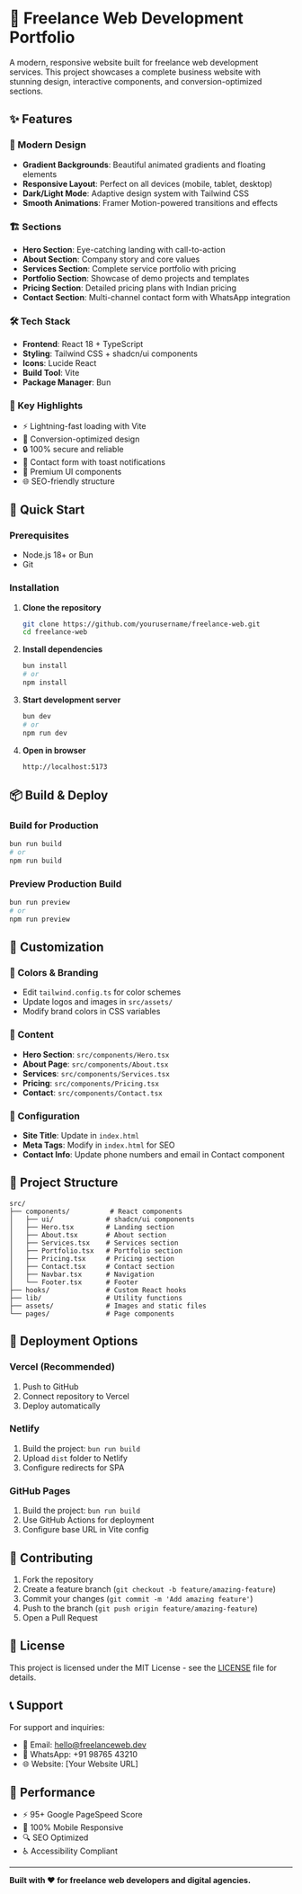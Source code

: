 # 🚀 Freelance Web Development Portfolio

A modern, responsive website built for freelance web development services. This project showcases a complete business website with stunning design, interactive components, and conversion-optimized sections.

## ✨ Features

### 🎨 Modern Design
- **Gradient Backgrounds**: Beautiful animated gradients and floating elements
- **Responsive Layout**: Perfect on all devices (mobile, tablet, desktop)
- **Dark/Light Mode**: Adaptive design system with Tailwind CSS
- **Smooth Animations**: Framer Motion-powered transitions and effects

### 🏗️ Sections
- **Hero Section**: Eye-catching landing with call-to-action
- **About Section**: Company story and core values
- **Services Section**: Complete service portfolio with pricing
- **Portfolio Section**: Showcase of demo projects and templates
- **Pricing Section**: Detailed pricing plans with Indian pricing
- **Contact Section**: Multi-channel contact form with WhatsApp integration

### 🛠️ Tech Stack
- **Frontend**: React 18 + TypeScript
- **Styling**: Tailwind CSS + shadcn/ui components
- **Icons**: Lucide React
- **Build Tool**: Vite
- **Package Manager**: Bun

### 📱 Key Highlights
- ⚡ Lightning-fast loading with Vite
- 🎯 Conversion-optimized design
- 🔒 100% secure and reliable
- 📧 Contact form with toast notifications
- 🎨 Premium UI components
- 🌐 SEO-friendly structure

## 🚀 Quick Start

### Prerequisites
- Node.js 18+ or Bun
- Git

### Installation

1. **Clone the repository**
   ```bash
   git clone https://github.com/yourusername/freelance-web.git
   cd freelance-web
   ```

2. **Install dependencies**
   ```bash
   bun install
   # or
   npm install
   ```

3. **Start development server**
   ```bash
   bun dev
   # or
   npm run dev
   ```

4. **Open in browser**
   ```
   http://localhost:5173
   ```

## 📦 Build & Deploy

### Build for Production
```bash
bun run build
# or
npm run build
```

### Preview Production Build
```bash
bun run preview
# or
npm run preview
```

## 🎨 Customization

### 🎨 Colors & Branding
- Edit `tailwind.config.ts` for color schemes
- Update logos and images in `src/assets/`
- Modify brand colors in CSS variables

### 📝 Content
- **Hero Section**: `src/components/Hero.tsx`
- **About Page**: `src/components/About.tsx`
- **Services**: `src/components/Services.tsx`
- **Pricing**: `src/components/Pricing.tsx`
- **Contact**: `src/components/Contact.tsx`

### 🔧 Configuration
- **Site Title**: Update in `index.html`
- **Meta Tags**: Modify in `index.html` for SEO
- **Contact Info**: Update phone numbers and email in Contact component

## 📁 Project Structure

```
src/
├── components/          # React components
│   ├── ui/             # shadcn/ui components
│   ├── Hero.tsx        # Landing section
│   ├── About.tsx       # About section
│   ├── Services.tsx    # Services section
│   ├── Portfolio.tsx   # Portfolio section
│   ├── Pricing.tsx     # Pricing section
│   ├── Contact.tsx     # Contact section
│   ├── Navbar.tsx      # Navigation
│   └── Footer.tsx      # Footer
├── hooks/              # Custom React hooks
├── lib/                # Utility functions
├── assets/             # Images and static files
└── pages/              # Page components
```

## 🚀 Deployment Options

### Vercel (Recommended)
1. Push to GitHub
2. Connect repository to Vercel
3. Deploy automatically

### Netlify
1. Build the project: `bun run build`
2. Upload `dist` folder to Netlify
3. Configure redirects for SPA

### GitHub Pages
1. Build the project: `bun run build`
2. Use GitHub Actions for deployment
3. Configure base URL in Vite config

## 🤝 Contributing

1. Fork the repository
2. Create a feature branch (`git checkout -b feature/amazing-feature`)
3. Commit your changes (`git commit -m 'Add amazing feature'`)
4. Push to the branch (`git push origin feature/amazing-feature`)
5. Open a Pull Request

## 📄 License

This project is licensed under the MIT License - see the [LICENSE](LICENSE) file for details.

## 📞 Support

For support and inquiries:
- 📧 Email: hello@freelanceweb.dev
- 📱 WhatsApp: +91 98765 43210
- 🌐 Website: [Your Website URL]

## 🎯 Performance

- ⚡ 95+ Google PageSpeed Score
- 📱 100% Mobile Responsive
- 🔍 SEO Optimized
- ♿ Accessibility Compliant

---

**Built with ❤️ for freelance web developers and digital agencies.**
